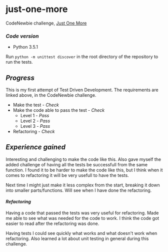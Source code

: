 # just-one-more
CodeNewbie challenge, [Just One More](http://www.codenewbie.org/blogs/just-one-more)

### _Code version_
- Python 3.5.1

Run `python -m unittest discover` in the root directory of the repository to
run the tests.

## _Progress_

This is my first attempt of Test Driven Development. The requirements are linked
above, in the CodeNewbie challenge.

- Make the test - _Check_
- Make the code able to pass the test - _Check_
    - Level 1 - _Pass_
    - Level 2 - _Pass_
    - Level 3 - _Pass_
- Refactoring - _Check_

## _Experience gained_

Interesting and challenging to make the code like this. Also gave myself the
added challenge of having all the tests be successfull from the same function.
 I found it to be harder to make the code like this, but I think when it comes
to refactoring it will be very usefull to have the tests.

Next time I might just make it less complex from the start, breaking it down
 into smaller parts/functions. Will see when I have done the refactoring.

#### _Refactoring_

Having a code that passed the tests was very useful for refactoring. Made me
able to see what was needed for the code to work. I think the code got easier
to read after the refactoring was done.

Having tests I could see quickly what works and what doesn't work when
 refactoring. Also learned a lot about unit testing in general during this
 challenge.